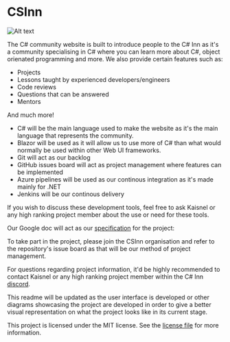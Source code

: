 # CSInn

![Alt text](https://lh5.googleusercontent.com/3FONmR_DZpa8CqD-yTukgKHkCP1MMqs_M19TDrt15Ua_DmhH4VkDP4hK8RoA8g_9vO2T8C2tZPUMLlr9tmlEzTeNsydnVqW6gb-aI4yiFAo7Ewhet63cUdOD3Mut3anR8lhRCvsv)

The C# community website is built to introduce people to the C# Inn as it's a community specialising in C# where you can learn more about
C#, object orienated programming and more. We also provide certain features such as:
- Projects
- Lessons taught by experienced developers/engineers
- Code reviews
- Questions that can be answered
- Mentors

And much more!

- C# will be the main language used to make the website as it's the main language that represents the community.
- Blazor will be used as it will allow us to use more of C# than what would normally be used within other Web UI frameworks.
- Git will act as our backlog
- GitHub issues board will act as project management where features can be implemented
- Azure pipelines will be used as our continous integration as it's made mainly for .NET
- Jenkins will be our continous delivery

If you wish to discuss these development tools, feel free to ask Kaisnel or any high ranking project member about the use or need for these tools.

Our Google doc will act as our [specification](https://docs.google.com/document/d/1USzxRzPjm1Gs2aI3mVR4uFf0GjdWn55gD-u3ezwEjdI/edit#heading=h.bko0h4vmadol) for the project:

To take part in the project, please join the CSInn organisation and refer to the repository's issue board as that will be our method of project management.

For questions regarding project information, it'd be highly recommended to contact Kaisnel or any high ranking project member within the C# Inn [discord](https://discordapp.com/invite/ZU6dqXg).

This readme will be updated as the user interface is developed or other diagrams showcasing the project are developed in order to give a
better visual representation on what the project looks like in its current stage.

This project is licensed under the MIT license. See the [license file](LICENSE) for more information.

